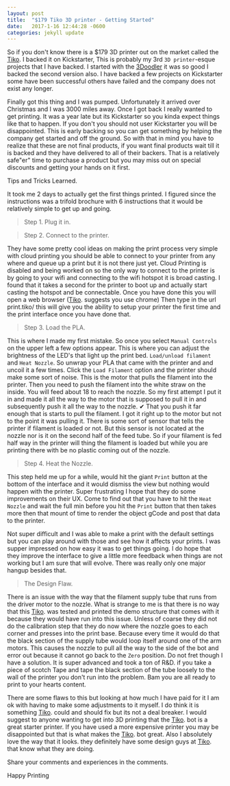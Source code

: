 ```yaml
---
layout: post
title:  "$179 Tiko 3D printer - Getting Started"
date:   2017-1-16 12:44:28 -0600
categories: jekyll update
---
```



So if you don't know there is a $179 3D printer out on the market called the [Tiko][Tiko]. I backed it on Kickstarter, This is probably my 3rd `3D printer`-esque projects that I have backed. I started with the [3Doodler][3Doodler] it was so good I backed the second version also. I have backed a few projects on Kickstarter some have been successful others have failed and the company does not exist any longer.

Finally got this thing and I was pumped. Unfortunately it arrived over Christmas and I was 3000 miles away. Once I got back I really wanted to get printing. It was a year late but its Kickstarter so you kinda expect things like that to happen. If you don't you should not user Kickstarter you will be disappointed. This is early backing so you can get something by helping the company get started and off the ground. So with that in mind you have to realize that these are not final products, if you want final products wait till it is backed and they have delivered to all of their backers. That is a relatively safe"er" time to purchase a product but you may miss out on special discounts and getting your hands on it first.

Tips and Tricks Learned.

It took me 2 days to actually get the first things printed. I figured since the instructions was a trifold brochure with 6 instructions that it would be relatively simple to get up and going.

>Step 1. Plug it in.

>Step 2. Connect to the printer.

  They have some pretty cool ideas on making the print process very simple with cloud printing you should be able to connect to your printer from any where and queue up a print but it is not there just yet. Cloud Printing is disabled and being worked on so the only way to connect to the printer is by going to your wifi and connecting to the wifi hotspot it is broad casting. I found that it takes a second for the printer to boot up and actually start casting the hotspot and be connectable.
  Once you have done this you will open a web browser ([Tiko]. suggests you use chrome)
  Then type in the url print.tiko/ this will give you the ability to setup your printer the first time and the print interface once you have done that.

>Step 3. Load the PLA.

This is where I made my first mistake. So once you select `Manual Controls` on the upper left a few options appear. This is where you can adjust the brightness of the LED's that light up the print bed. `Load/unload filament` and `Heat Nozzle`. So unwrap your PLA that came with the printer and and uncoil it a few times. Click the `Load Filament` option and the printer should make some sort of noise. This is the motor that pulls the filament into the printer. Then you need to push the filament into the white straw on the inside. You will feed about 18 to reach the nozzle. So my first attempt I put it in and made it all the way to the motor that is supposed to pull it in and subsequently push it all the way to the nozzle. ✔︎ That you push it far enough that is starts to pull the filament. I got it right up to the motor but not to the point it was pulling it. There is some sort of sensor that tells the printer if filament is loaded or not. But this sensor is not located at the nozzle nor is it on the second half of the feed tube. So if your filament is fed half way in the printer will thing the filament is loaded but while you are printing there with be no plastic coming out of the nozzle.

>Step 4. Heat the Nozzle.

This step held me up for a while, would hit the giant `Print` button at the bottom of the interface and it would dismiss the view but nothing would happen with the printer. Super frustrating I hope that they do some improvements on their UX. Come to find out that you have to hit the `Heat Nozzle` and wait the full min before you hit the `Print` button that then takes more then that mount of time to render the object gCode and post that data to the printer.

Not super difficult and I was able to make a print with the default settings but you can play around with those and see how it affects your prints. I was supper impressed on how easy it was to get things going. I do hope that they improve the interface to give a little more feedback when things are not working but I am sure that will evolve. There was really only one major hangup besides that.

> The Design Flaw.

There is an issue with the way that the filament supply tube that runs from the driver motor to the nozzle. What is strange to me is that there is no way that this [Tiko][Tiko]. was tested and printed the demo structure that comes with it because they would have run into this issue. Unless of coarse they did not do the calibration step that they do now where the nozzle goes to each corner and presses into the print base. Because every time it would do that the black section of the supply tube would loop itself around one of the arm motors. This causes the nozzle to pull all the way to the side of the bot and error out because it cannot go back to the `Zero` position. Do not fret though I have a solution. It is super advanced and took a ton of R&D. </sarcasm> if you take a piece of scotch Tape and tape the black section of the tube loosely to the wall of the printer you don't run into the problem. Bam you are all ready to print to your hearts content.

There are some flaws to this but looking at how much I have paid for it I am ok with having to make some adjustments to it myself. I do think it is something [Tiko][Tiko]. could and should fix but its not a deal breaker. I would suggest to anyone wanting to get into 3D printing that the [Tiko][Tiko]. bot is a great starter printer. If you have used a more expensive printer you may be disappointed but that is what makes the [Tiko][Tiko]. bot great. Also I absolutely love the way that it looks. they definitely have some design guys at [Tiko][Tiko]. that know what they are doing.

Share your comments and experiences in the comments.

Happy Printing

[Tiko]:https://www.tiko3d.com/
[KickStarter]:https://www.kickstarter.com
[3Doodler]:https://www.kickstarter.com/profile/1351910088/created
